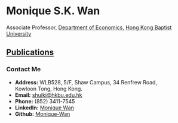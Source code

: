 # Monique S.K. Wan

Associate Professor, [Department of Economics](https://econ.hkbu.edu.hk/eng/main/Index), [Hong Kong Baptist University](https://bus.hkbu.edu.hk/eng/bus/main/Index)

## [Publications](research.md)

### Contact Me
* **Address:** WLB528, 5/F, Shaw Campus, 34 Renfrew Road,   
Kowloon Tong, Hong Kong.
* **Email:** shuiki@hkbu.edu.hk
* **Phone:** (852) 3411-7545
* **LinkedIn:** [Monique Wan](https://hk.linkedin.com/in/monique-wan-93a668122)
* **Github:** [Monique-Wan](https://github.com/Monique-Wan/moniquewan/settings/pages)
